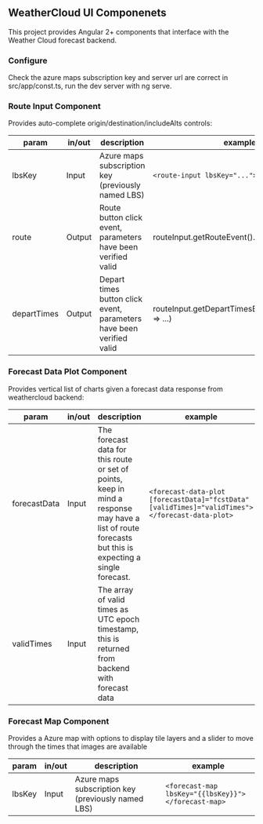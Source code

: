 ## WeatherCloud UI Componenets

This project provides Angular 2+ components that interface with the Weather Cloud forecast backend.

### Configure

Check the azure maps subscription key and server url are correct in src/app/const.ts, run the dev server with ng serve.

### Route Input Component

Provides auto-complete origin/destination/includeAlts controls:

| param | in/out | description | example |
| --- | --- | --- | --- |
| lbsKey | Input | Azure maps subscription key (previously named LBS) | ``` <route-input lbsKey="..."></route-input>  ```|
| route | Output | Route button click event, parameters have been verified valid | routeInput.getRouteEvent().subscribe(() => ...) |
| departTimes | Output | Depart times button click event, parameters have been verified valid | routeInput.getDepartTimesEvent().subscribe(() => ...) |


### Forecast Data Plot Component

Provides vertical list of charts given a forecast data response from weathercloud backend:

| param | in/out | description | example |
| --- | --- | --- | --- |
| forecastData | Input | The forecast data for this route or set of points, keep in mind a response may have a list of route forecasts but this is expecting a single forecast. | ``` <forecast-data-plot [forecastData]="fcstData" [validTimes]="validTimes"></forecast-data-plot> ``` |
| validTimes | Input | The array of valid times as UTC epoch timestamp, this is returned from backend with forecast data | |

### Forecast Map Component

Provides a Azure map with options to display tile layers and a slider to move through the times that images are available

| param | in/out | description | example |
| --- | --- | --- | --- |
| lbsKey | Input | Azure maps subscription key (previously named LBS) | ``` <forecast-map lbsKey="{{lbsKey}}"></forecast-map>  ```|

